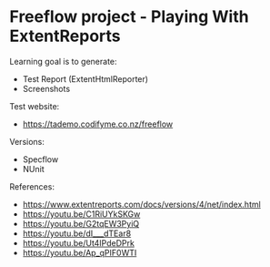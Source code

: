 # Freeflow project - Playing With ExtentReports

Learning goal is to generate:
- Test Report (ExtentHtmlReporter)
- Screenshots

Test website: 
- https://tademo.codifyme.co.nz/freeflow

Versions:
- Specflow
- NUnit

References:
- https://www.extentreports.com/docs/versions/4/net/index.html
- https://youtu.be/C1RiUYkSKGw
- https://youtu.be/G2tqEW3PyiQ
- https://youtu.be/dI___dTEar8
- https://youtu.be/Ut4IPdeDPrk
- https://youtu.be/Ap_qPIF0WTI